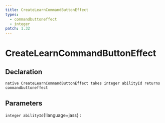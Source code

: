 ```yaml
---
title: CreateLearnCommandButtonEffect
types:
  - commandbuttoneffect
  - integer
patch: 1.32
---
```


# CreateLearnCommandButtonEffect

## Declaration

```jass
native CreateLearnCommandButtonEffect takes integer abilityId returns commandbuttoneffect
```

## Parameters
`integer abilityId`{!language=jass}
: 
